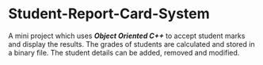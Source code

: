 # Student-Report-Card-System
A mini project which uses ***Object Oriented C++*** to accept student marks and display the results. The grades of students are calculated and stored in a binary file. The student details can be added, removed and modified.
